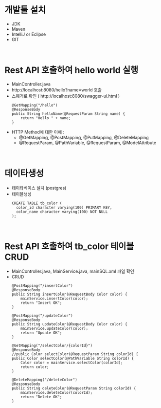 
# 개발툴 설치
 - JDK 
 - Maven 
 - IntelliJ or Eclipse
 - GIT
<br/>

# Rest API 호출하여 hello world 실행
 - MainController.java 
 - http://localhost:8080/hello?name=world 호출
 - 스웨거로 확인 ( http://localhost:8080/swagger-ui.html )
     ```
     @GetMapping("/hello")
     @ResponseBody
     public String helloName(@RequestParam String name) {
         return "Hello " + name;
     }
     ```
 - HTTP Method에 대한 이해 : 
    - @GetMapping, @PostMapping, @PutMapping, @DeleteMapping
    - @RequestParam, @PathVariable, @RequestParam, @ModelAttribute
<br/>

# 데이타생성
 - 데이타베이스 설치 (postgres)
 - 테이블생성 
    ```
    CREATE TABLE tb_color (
      color_id character varying(100) PRIMARY KEY,
      color_name character varying(100) NOT NULL
    );
    ```
<br/>

# Rest API 호출하여 tb_color 테이블 CRUD
 - MainController.java, MainService.java, mainSQL.xml 파일 확인
 - CRUD
    ```
    @PostMapping("/insertColor")
    @ResponseBody
    public String insertColor(@RequestBody Color color) {
        mainService.insertColor(color);
        return "Insert OK";
    }

    @PostMapping("/updateColor")
    @ResponseBody
    public String updateColor(@RequestBody Color color) {
        mainService.updateColor(color);
        return "Update OK";
    }

    @GetMapping("/selectColor/{colorId}")
    @ResponseBody
    //public Color selectColor(@RequestParam String colorId) {
    public Color selectColor(@PathVariable String colorId) {
        Color color = mainService.selectColor(colorId);
        return color;
    }

    @DeleteMapping("/deleteColor")
    @ResponseBody
    public String deleteColor(@RequestParam String colorId) {
        mainService.deleteColor(colorId);
        return "Delete OK";
    }
    ```

    
